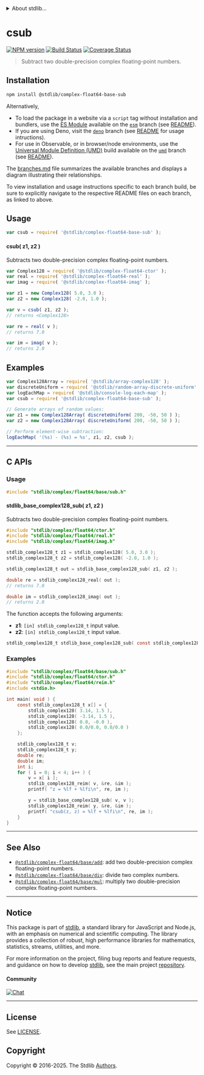 <!--

@license Apache-2.0

Copyright (c) 2018 The Stdlib Authors.

Licensed under the Apache License, Version 2.0 (the "License");
you may not use this file except in compliance with the License.
You may obtain a copy of the License at

   http://www.apache.org/licenses/LICENSE-2.0

Unless required by applicable law or agreed to in writing, software
distributed under the License is distributed on an "AS IS" BASIS,
WITHOUT WARRANTIES OR CONDITIONS OF ANY KIND, either express or implied.
See the License for the specific language governing permissions and
limitations under the License.

-->


<details>
  <summary>
    About stdlib...
  </summary>
  <p>We believe in a future in which the web is a preferred environment for numerical computation. To help realize this future, we've built stdlib. stdlib is a standard library, with an emphasis on numerical and scientific computation, written in JavaScript (and C) for execution in browsers and in Node.js.</p>
  <p>The library is fully decomposable, being architected in such a way that you can swap out and mix and match APIs and functionality to cater to your exact preferences and use cases.</p>
  <p>When you use stdlib, you can be absolutely certain that you are using the most thorough, rigorous, well-written, studied, documented, tested, measured, and high-quality code out there.</p>
  <p>To join us in bringing numerical computing to the web, get started by checking us out on <a href="https://github.com/stdlib-js/stdlib">GitHub</a>, and please consider <a href="https://opencollective.com/stdlib">financially supporting stdlib</a>. We greatly appreciate your continued support!</p>
</details>

# csub

[![NPM version][npm-image]][npm-url] [![Build Status][test-image]][test-url] [![Coverage Status][coverage-image]][coverage-url] <!-- [![dependencies][dependencies-image]][dependencies-url] -->

> Subtract two double-precision complex floating-point numbers.

<section class="intro">

</section>

<!-- /.intro -->

<section class="installation">

## Installation

```bash
npm install @stdlib/complex-float64-base-sub
```

Alternatively,

-   To load the package in a website via a `script` tag without installation and bundlers, use the [ES Module][es-module] available on the [`esm`][esm-url] branch (see [README][esm-readme]).
-   If you are using Deno, visit the [`deno`][deno-url] branch (see [README][deno-readme] for usage intructions).
-   For use in Observable, or in browser/node environments, use the [Universal Module Definition (UMD)][umd] build available on the [`umd`][umd-url] branch (see [README][umd-readme]).

The [branches.md][branches-url] file summarizes the available branches and displays a diagram illustrating their relationships.

To view installation and usage instructions specific to each branch build, be sure to explicitly navigate to the respective README files on each branch, as linked to above.

</section>

<section class="usage">

## Usage

```javascript
var csub = require( '@stdlib/complex-float64-base-sub' );
```

#### csub( z1, z2 )

Subtracts two double-precision complex floating-point numbers.

```javascript
var Complex128 = require( '@stdlib/complex-float64-ctor' );
var real = require( '@stdlib/complex-float64-real' );
var imag = require( '@stdlib/complex-float64-imag' );

var z1 = new Complex128( 5.0, 3.0 );
var z2 = new Complex128( -2.0, 1.0 );

var v = csub( z1, z2 );
// returns <Complex128>

var re = real( v );
// returns 7.0

var im = imag( v );
// returns 2.0
```

</section>

<!-- /.usage -->

<section class="examples">

## Examples

<!-- eslint no-undef: "error" -->

```javascript
var Complex128Array = require( '@stdlib/array-complex128' );
var discreteUniform = require( '@stdlib/random-array-discrete-uniform' );
var logEachMap = require( '@stdlib/console-log-each-map' );
var csub = require( '@stdlib/complex-float64-base-sub' );

// Generate arrays of random values:
var z1 = new Complex128Array( discreteUniform( 200, -50, 50 ) );
var z2 = new Complex128Array( discreteUniform( 200, -50, 50 ) );

// Perform element-wise subtraction:
logEachMap( '(%s) - (%s) = %s', z1, z2, csub );
```

</section>

<!-- /.examples -->

<!-- C interface documentation. -->

* * *

<section class="c">

## C APIs

<!-- Section to include introductory text. Make sure to keep an empty line after the intro `section` element and another before the `/section` close. -->

<section class="intro">

</section>

<!-- /.intro -->

<!-- C usage documentation. -->

<section class="usage">

### Usage

```c
#include "stdlib/complex/float64/base/sub.h"
```

#### stdlib_base_complex128_sub( z1, z2 )

Subtracts two double-precision complex floating-point numbers.

```c
#include "stdlib/complex/float64/ctor.h"
#include "stdlib/complex/float64/real.h"
#include "stdlib/complex/float64/imag.h"

stdlib_complex128_t z1 = stdlib_complex128( 5.0, 3.0 );
stdlib_complex128_t z2 = stdlib_complex128( -2.0, 1.0 );

stdlib_complex128_t out = stdlib_base_complex128_sub( z1, z2 );

double re = stdlib_complex128_real( out );
// returns 7.0

double im = stdlib_complex128_imag( out );
// returns 2.0
```

The function accepts the following arguments:

-   **z1**: `[in] stdlib_complex128_t` input value.
-   **z2**: `[in] stdlib_complex128_t` input value.

```c
stdlib_complex128_t stdlib_base_complex128_sub( const stdlib_complex128_t z1, const stdlib_complex128_t z2 );
```

</section>

<!-- /.usage -->

<!-- C API usage notes. Make sure to keep an empty line after the `section` element and another before the `/section` close. -->

<section class="notes">

</section>

<!-- /.notes -->

<!-- C API usage examples. -->

<section class="examples">

### Examples

```c
#include "stdlib/complex/float64/base/sub.h"
#include "stdlib/complex/float64/ctor.h"
#include "stdlib/complex/float64/reim.h"
#include <stdio.h>

int main( void ) {
    const stdlib_complex128_t x[] = {
        stdlib_complex128( 3.14, 1.5 ),
        stdlib_complex128( -3.14, 1.5 ),
        stdlib_complex128( 0.0, -0.0 ),
        stdlib_complex128( 0.0/0.0, 0.0/0.0 )
    };

    stdlib_complex128_t v;
    stdlib_complex128_t y;
    double re;
    double im;
    int i;
    for ( i = 0; i < 4; i++ ) {
        v = x[ i ];
        stdlib_complex128_reim( v, &re, &im );
        printf( "z = %lf + %lfi\n", re, im );

        y = stdlib_base_complex128_sub( v, v );
        stdlib_complex128_reim( y, &re, &im );
        printf( "csub(z, z) = %lf + %lfi\n", re, im );
    }
}
```

</section>

<!-- /.examples -->

</section>

<!-- /.c -->

<!-- Section for related `stdlib` packages. Do not manually edit this section, as it is automatically populated. -->

<section class="related">

* * *

## See Also

-   <span class="package-name">[`@stdlib/complex-float64/base/add`][@stdlib/complex/float64/base/add]</span><span class="delimiter">: </span><span class="description">add two double-precision complex floating-point numbers.</span>
-   <span class="package-name">[`@stdlib/complex-float64/base/div`][@stdlib/complex/float64/base/div]</span><span class="delimiter">: </span><span class="description">divide two complex numbers.</span>
-   <span class="package-name">[`@stdlib/complex-float64/base/mul`][@stdlib/complex/float64/base/mul]</span><span class="delimiter">: </span><span class="description">multiply two double-precision complex floating-point numbers.</span>

</section>

<!-- /.related -->

<!-- Section for all links. Make sure to keep an empty line after the `section` element and another before the `/section` close. -->


<section class="main-repo" >

* * *

## Notice

This package is part of [stdlib][stdlib], a standard library for JavaScript and Node.js, with an emphasis on numerical and scientific computing. The library provides a collection of robust, high performance libraries for mathematics, statistics, streams, utilities, and more.

For more information on the project, filing bug reports and feature requests, and guidance on how to develop [stdlib][stdlib], see the main project [repository][stdlib].

#### Community

[![Chat][chat-image]][chat-url]

---

## License

See [LICENSE][stdlib-license].


## Copyright

Copyright &copy; 2016-2025. The Stdlib [Authors][stdlib-authors].

</section>

<!-- /.stdlib -->

<!-- Section for all links. Make sure to keep an empty line after the `section` element and another before the `/section` close. -->

<section class="links">

[npm-image]: http://img.shields.io/npm/v/@stdlib/complex-float64-base-sub.svg
[npm-url]: https://npmjs.org/package/@stdlib/complex-float64-base-sub

[test-image]: https://github.com/stdlib-js/complex-float64-base-sub/actions/workflows/test.yml/badge.svg?branch=main
[test-url]: https://github.com/stdlib-js/complex-float64-base-sub/actions/workflows/test.yml?query=branch:main

[coverage-image]: https://img.shields.io/codecov/c/github/stdlib-js/complex-float64-base-sub/main.svg
[coverage-url]: https://codecov.io/github/stdlib-js/complex-float64-base-sub?branch=main

<!--

[dependencies-image]: https://img.shields.io/david/stdlib-js/complex-float64-base-sub.svg
[dependencies-url]: https://david-dm.org/stdlib-js/complex-float64-base-sub/main

-->

[chat-image]: https://img.shields.io/gitter/room/stdlib-js/stdlib.svg
[chat-url]: https://app.gitter.im/#/room/#stdlib-js_stdlib:gitter.im

[stdlib]: https://github.com/stdlib-js/stdlib

[stdlib-authors]: https://github.com/stdlib-js/stdlib/graphs/contributors

[umd]: https://github.com/umdjs/umd
[es-module]: https://developer.mozilla.org/en-US/docs/Web/JavaScript/Guide/Modules

[deno-url]: https://github.com/stdlib-js/complex-float64-base-sub/tree/deno
[deno-readme]: https://github.com/stdlib-js/complex-float64-base-sub/blob/deno/README.md
[umd-url]: https://github.com/stdlib-js/complex-float64-base-sub/tree/umd
[umd-readme]: https://github.com/stdlib-js/complex-float64-base-sub/blob/umd/README.md
[esm-url]: https://github.com/stdlib-js/complex-float64-base-sub/tree/esm
[esm-readme]: https://github.com/stdlib-js/complex-float64-base-sub/blob/esm/README.md
[branches-url]: https://github.com/stdlib-js/complex-float64-base-sub/blob/main/branches.md

[stdlib-license]: https://raw.githubusercontent.com/stdlib-js/complex-float64-base-sub/main/LICENSE

<!-- <related-links> -->

[@stdlib/complex/float64/base/add]: https://github.com/stdlib-js/complex-float64-base-add

[@stdlib/complex/float64/base/div]: https://github.com/stdlib-js/complex-float64-base-div

[@stdlib/complex/float64/base/mul]: https://github.com/stdlib-js/complex-float64-base-mul

<!-- </related-links> -->

</section>

<!-- /.links -->
